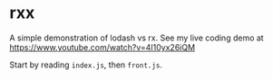 # rxx
A simple demonstration of lodash vs rx. See my live coding demo at https://www.youtube.com/watch?v=4I10yx26iQM

Start by reading `index.js`, then `front.js`.
